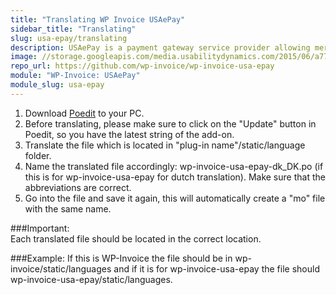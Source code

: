 ```yaml
---
title: "Translating WP Invoice USAePay"
sidebar_title: "Translating"
slug: usa-epay/translating
description: USAePay is a payment gateway service provider allowing merchants to accept credit card and electronic check payments through their Web site and mobile devices.  
image: //storage.googleapis.com/media.usabilitydynamics.com/2015/06/a77c49a2-wp-invoice-usa-epay-300x300.png
repo_url: https://github.com/wp-invoice/wp-invoice-usa-epay
module: "WP-Invoice: USAePay"
module_slug: usa-epay
---
```


1. Download [Poedit](https://poedit.net/) to your PC. 
2. Before translating, please make sure to click on the "Update" button in Poedit, so you have the latest string of the add-on.
3. Translate the file which is located in "plug-in name"/static/language folder. 
4. Name the translated file accordingly: wp-invoice-usa-epay-dk_DK.po  (if this is for wp-invoice-usa-epay  for dutch translation). Make sure that the abbreviations are correct.
5. Go into the file and save it again, this will automatically create a "mo" file with the same name.

###Important:  
Each translated file should be located in the correct location.

###Example: 
If this is WP-Invoice the file should be in  wp-invoice/static/languages and if it is for wp-invoice-usa-epay the file should wp-invoice-usa-epay/static/languages.   